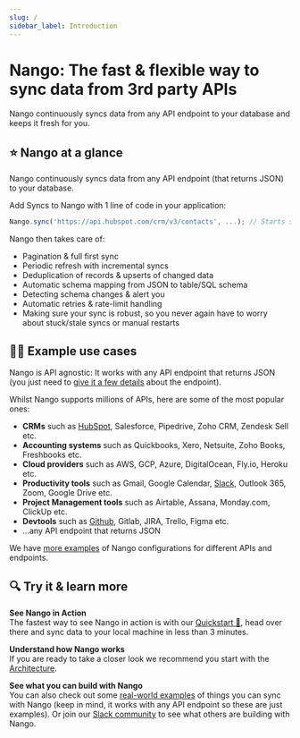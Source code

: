 ```yaml
---
slug: /
sidebar_label: Introduction
---
```


# Nango: The fast & flexible way to sync data from 3rd party APIs

Nango continuously syncs data from any API endpoint to your database and keeps it fresh for you.


## ⭐ Nango at a glance

Nango continuously syncs data from any API endpoint (that returns JSON) to your database.

Add Syncs to Nango with 1 line of code in your application:
```ts
Nango.sync('https://api.hubspot.com/crm/v3/contacts', ...); // Starts syncing contacts forever!
```

Nango then takes care of:

-   Pagination & full first sync
-   Periodic refresh with incremental syncs
-   Deduplication of records & upserts of changed data
-   Automatic schema mapping from JSON to table/SQL schema
-   Detecting schema changes & alert you
-   Automatic retries & rate-limit handling
-   Making sure your sync is robust, so you never again have to worry about stuck/stale syncs or manual restarts

## 🧑‍💻 Example use cases

Nango is API agnostic: It works with any API endpoint that returns JSON (you just need to [give it a few details](https://docs.nango.dev/add-sync#sync-options) about the endpoint).

Whilst Nango supports millions of APIs, here are some of the most popular ones:
- **CRMs** such as [HubSpot](https://docs.nango.dev/real-world-examples#hubspot-sync-all-hubspot-crm-contacts), Salesforce, Pipedrive, Zoho CRM, Zendesk Sell etc.
- **Accounting systems** such as Quickbooks, Xero, Netsuite, Zoho Books, Freshbooks etc.
- **Cloud providers** such as AWS, GCP, Azure, DigitalOcean, Fly.io, Heroku etc.
- **Productivity tools** such as Gmail, Google Calendar, [Slack](https://docs.nango.dev/real-world-examples#slack-sync-all-posts-from-a-slack-channel), Outlook 365, Zoom, Google Drive etc.
- **Project Management tools** such as Airtable, Assana, Monday.com, ClickUp etc.
- **Devtools** such as [Github](https://docs.nango.dev/real-world-examples#github-sync-all-stargazers-from-a-repo), Gitlab, JIRA, Trello, Figma etc.
- ...any API endpoint that returns JSON

We have [more examples](https://docs.nango.dev/real-world-examples) of Nango configurations for different APIs and endpoints.

## 🔍 Try it & learn more

**See Nango in Action**  
The fastest way to see Nango in action is with our [Quickstart 🚀](quickstart.md), head over there and sync data to your local machine in less than 3 minutes.

**Understand how Nango works**  
If you are ready to take a closer look we recommend you start with the [Architecture](architecture.md).

**See what you can build with Nango**  
You can also check out some [real-world examples](real-world-examples.md) of things you can sync with Nango (keep in mind, it works with any API endpoint so these are just examples). Or join our [Slack community](https://nango.dev/slack) to see what others are building with Nango.